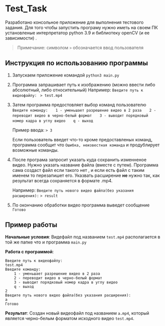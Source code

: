 # Test_Task
Разработано консольное приложение для выполнения тестового задания. Для того чтобы запустить програму нужно иметь на своем ПК установленые интерпретатор python 3.9 и библиотеку openCV (и ее зависимости) .
>Примечание: символом `>` обозначается ввод пользователя
## Инструкция по использованию программы
1. Запускаем приложение командой `python3 main.py`
2. Программа запрашивает путь к изображению (можно ввести либо абсолютный, либо относительный)
Например: 
    `Введите путь к видеофайлу: `
    `> test.mp4`

3. Затем программа предостовляет выбор команд пользователю
    `Введите команду:`
    `	1 - уменьшает разрешение видео в 2 раза`
    `	2 - переводит видео в черно-белый формат`
    `	3 - выводит порядковый номер кадра в углу видео`
    `	q - выход`

    Пример ввода:
    `> 3`

	Если пользователь введет что-то кроме предоставленых команд, программа сообщит что `Ошибка, неизвестная команда` и продублирует возможные команды.

4. После програма запросит указать куда сохранить изменненое видео. Нужно указать название файла (вместе с путем). Программа сама создаст файл если такого нет , и если есть файл с таким именем то перезапишет его. Указвать расширение **не** нужно так, как результат всегда сохраняется в формате .mp4.   

    Например:
    `Введите путь нового видео файла(без указания расширения):`
    `> result`

5. По окончанию обработки видео программа выведет сообщение `Готово`  

## Пример работы
**Начальные условия**: Видефайл под названием `test.mp4` располагается в той же папке что и программа `main.py`

**Работа с программой**: 
```
Введите путь к видеофайлу:
test.mp4
Введите команду:
	1 - уменьшает разрешение видео в 2 раза
	2 - переводит видео в черно-белый формат
	3 - выводит порядковый номер кадра в углу видео
	q - выход
2
Введите путь нового видео файла(без указания расширения):
a
Готово
```

**Результат**: Создан новый видеофайл под названием `a.mp4`, который является черно-белым форматом исходного видео  `test.mp4`.







